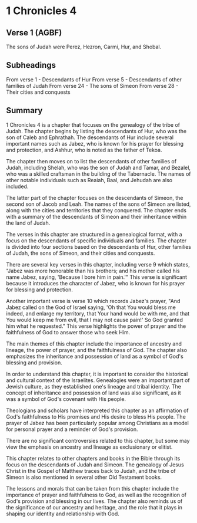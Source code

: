 # 1 Chronicles 4

## Verse 1 (AGBF)

The sons of Judah were Perez, Hezron, Carmi, Hur, and Shobal.

## Subheadings

From verse 1 - Descendants of Hur
From verse 5 - Descendants of other families of Judah
From verse 24 - The sons of Simeon
From verse 28 - Their cities and conquests

## Summary

1 Chronicles 4 is a chapter that focuses on the genealogy of the tribe of Judah. The chapter begins by listing the descendants of Hur, who was the son of Caleb and Ephrathah. The descendants of Hur include several important names such as Jabez, who is known for his prayer for blessing and protection, and Ashhur, who is noted as the father of Tekoa.

The chapter then moves on to list the descendants of other families of Judah, including Shelah, who was the son of Judah and Tamar, and Bezalel, who was a skilled craftsman in the building of the Tabernacle. The names of other notable individuals such as Reaiah, Baal, and Jehudah are also included.

The latter part of the chapter focuses on the descendants of Simeon, the second son of Jacob and Leah. The names of the sons of Simeon are listed, along with the cities and territories that they conquered. The chapter ends with a summary of the descendants of Simeon and their inheritance within the land of Judah.

The verses in this chapter are structured in a genealogical format, with a focus on the descendants of specific individuals and families. The chapter is divided into four sections based on the descendants of Hur, other families of Judah, the sons of Simeon, and their cities and conquests.

There are several key verses in this chapter, including verse 9 which states, "Jabez was more honorable than his brothers; and his mother called his name Jabez, saying, 'Because I bore him in pain.'" This verse is significant because it introduces the character of Jabez, who is known for his prayer for blessing and protection.

Another important verse is verse 10 which records Jabez's prayer, "And Jabez called on the God of Israel saying, 'Oh that You would bless me indeed, and enlarge my territory, that Your hand would be with me, and that You would keep me from evil, that I may not cause pain!' So God granted him what he requested." This verse highlights the power of prayer and the faithfulness of God to answer those who seek Him.

The main themes of this chapter include the importance of ancestry and lineage, the power of prayer, and the faithfulness of God. The chapter also emphasizes the inheritance and possession of land as a symbol of God's blessing and provision.

In order to understand this chapter, it is important to consider the historical and cultural context of the Israelites. Genealogies were an important part of Jewish culture, as they established one's lineage and tribal identity. The concept of inheritance and possession of land was also significant, as it was a symbol of God's covenant with His people.

Theologians and scholars have interpreted this chapter as an affirmation of God's faithfulness to His promises and His desire to bless His people. The prayer of Jabez has been particularly popular among Christians as a model for personal prayer and a reminder of God's provision.

There are no significant controversies related to this chapter, but some may view the emphasis on ancestry and lineage as exclusionary or elitist.

This chapter relates to other chapters and books in the Bible through its focus on the descendants of Judah and Simeon. The genealogy of Jesus Christ in the Gospel of Matthew traces back to Judah, and the tribe of Simeon is also mentioned in several other Old Testament books.

The lessons and morals that can be taken from this chapter include the importance of prayer and faithfulness to God, as well as the recognition of God's provision and blessing in our lives. The chapter also reminds us of the significance of our ancestry and heritage, and the role that it plays in shaping our identity and relationship with God.